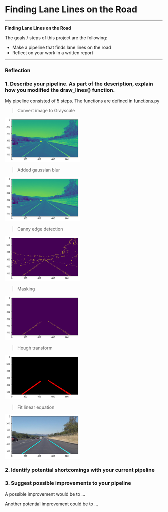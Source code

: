 # **Finding Lane Lines on the Road**

---

**Finding Lane Lines on the Road**

The goals / steps of this project are the following:
* Make a pipeline that finds lane lines on the road
* Reflect on your work in a written report

---

### Reflection

### 1. Describe your pipeline. As part of the description, explain how you modified the draw_lines() function.

My pipeline consisted of 5 steps. The functions are defined in [functions.py](functions.py)

> Convert image to Grayscale
<img src="img/step1.png" width="240" alt="Grayscale" />

> Added gaussian blur
<img src="img/step2.png" width="240" alt="Grayscale" />

> Canny edge detection
<img src="img/step3.png" width="240" alt="Grayscale" />

> Masking
<img src="img/step4.png" width="240" alt="Grayscale" />

> Hough transform
<img src="img/step5.png" width="240" alt="Grayscale" />

> Fit linear equation
<img src="img/step6.png" width="240" alt="Grayscale" />


### 2. Identify potential shortcomings with your current pipeline



### 3. Suggest possible improvements to your pipeline

A possible improvement would be to ...

Another potential improvement could be to ...
